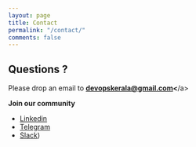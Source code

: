 ```yaml
---
layout: page
title: Contact
permalink: "/contact/"
comments: false
---
```


## Questions ? 

Please drop an email to <a href="mailto:devopskerala@gmail.com">**devopskerala@gmail.com<**/a>

<strong>Join our community</strong>

- [Linkedin](https://www.linkedin.com/company/devopsmalayalam)
- [Telegram](https://t.me/joinchat/tninMc2bBGdiY2E1)
- [Slack](https://join.slack.com/t/devopsmalayalam/shared_invite/zt-tuws4bts-9ZhKh5snDTuv8m7FiECv~g))


<!--
<form action="https://formspree.io/{{site.email}}" method="POST">    
<p class="mb-4">Thank you for your interest in getting in touch with us. Please send your message here. We will reply as soon as possible!</p>
<div class="form-group row">
<div class="col-md-6">
<input class="form-control" type="text" name="name" placeholder="Name*" required>
</div>
<div class="col-md-6">
<input class="form-control" type="email" name="_replyto" placeholder="E-mail Address*" required>
</div>
</div>
<textarea rows="8" class="form-control mb-3" name="message" placeholder="Message*" required></textarea>    
<input class="btn btn-dark" type="submit" value="Send">
</form>
-->